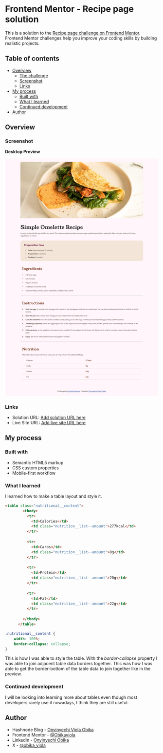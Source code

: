 # Frontend Mentor - Recipe page solution

This is a solution to the [Recipe page challenge on Frontend Mentor](https://www.frontendmentor.io/challenges/recipe-page-KiTsR8QQKm). Frontend Mentor challenges help you improve your coding skills by building realistic projects. 

## Table of contents

- [Overview](#overview)
  - [The challenge](#the-challenge)
  - [Screenshot](#screenshot)
  - [Links](#links)
- [My process](#my-process)
  - [Built with](#built-with)
  - [What I learned](#what-i-learned)
  - [Continued development](#continued-development)
- [Author](#author)

## Overview

### Screenshot

**Desktop Preview**

![](./assets/images/desktop-preview.png)


### Links

- Solution URL: [Add solution URL here](https://your-solution-url.com)
- Live Site URL: [Add live site URL here](https://your-live-site-url.com)

## My process

### Built with

- Semantic HTML5 markup
- CSS custom properties
- Mobile-first workflow


### What I learned

I learned how to make a table layout and style it.

```html
<table class="nutritional__content">
        <tbody>
          <tr>
            <td>Calories</td>
            <td class="nutrition__list--amount">277kcal</td>
          </tr>

          <tr>
            <td>Carbs</td>
            <td class="nutrition__list--amount">0g</td>
          </tr>

          <tr>
            <td>Protein</td>
            <td class="nutrition__list--amount">20g</td>
          </tr>

          <tr>
            <td>Fat</td>
            <td class="nutrition__list--amount">22g</td>
          </tr>

        </tbody>
      </table>
```

```css
.nutritional__content {
    width: 100%;
    border-collapse: collapse;
}
```
This is how I was able to style the table. With the *border-collapse* property I was able to join adjacent table data borders together. This was how I was able to get the border-bottom of the table data to join together like in the preview.

### Continued development

I will be looking into learning more about tables even though most developers rarely use it nowadays, I think they are still useful.

## Author

- Hashnode Blog - [Onyinyechi Viola Obika](https://obikaviola.hashnode.dev/)
- Frontend Mentor - [@Obikaviola](https://www.frontendmentor.io/profile/Obikaviola)
- LinkedIn - [Onyinyechi Obika](https://www.linkedin.com/in/onyinyechi-obika)
- X - [@obika_viola](https://x.com/obika_viola)